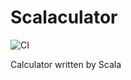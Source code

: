 # Scalaculator

![CI](https://github.com/diohabara/scalaculator/workflows/CI/badge.svg)

Calculator written by Scala
